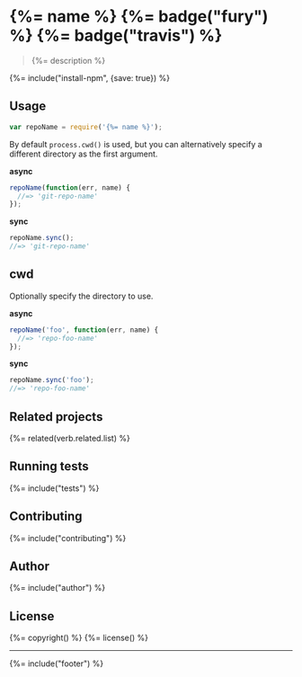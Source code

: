 # {%= name %} {%= badge("fury") %} {%= badge("travis") %}

> {%= description %}

{%= include("install-npm", {save: true}) %}

## Usage

```js
var repoName = require('{%= name %}');
```

By default `process.cwd()` is used, but you can alternatively specify a different directory as the first argument.

**async**

```js
repoName(function(err, name) {
  //=> 'git-repo-name'
});
```

**sync**

```js
repoName.sync();
//=> 'git-repo-name'
```

## cwd

Optionally specify the directory to use.

**async**

```js
repoName('foo', function(err, name) {
  //=> 'repo-foo-name'
});
```

**sync**

```js
repoName.sync('foo');
//=> 'repo-foo-name'
```

## Related projects
{%= related(verb.related.list) %}  

## Running tests
{%= include("tests") %}

## Contributing
{%= include("contributing") %}

## Author
{%= include("author") %}

## License
{%= copyright() %}
{%= license() %}

***

{%= include("footer") %}
